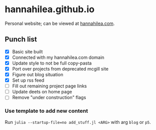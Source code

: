 # hannahilea.github.io

Personal website; can be viewed at [hannahilea.com](https://hannahilea.com).

## Punch list
- [x] Basic site built
- [x] Connected with my hannahilea.com domain
- [x] Update style to not be full copy-pasta
- [x] Port over projects from deprecated mcgill site
- [x] Figure out blog situation
- [x] Set up rss feed
- [ ] Fill out remaining project page links
- [ ] Update deets on home page
- [ ] Remove "under construction" flags

### Use template to add new content
Run `julia --startup-file=no add_stuff.jl <ARG>` with arg `blog` or `p5`.
